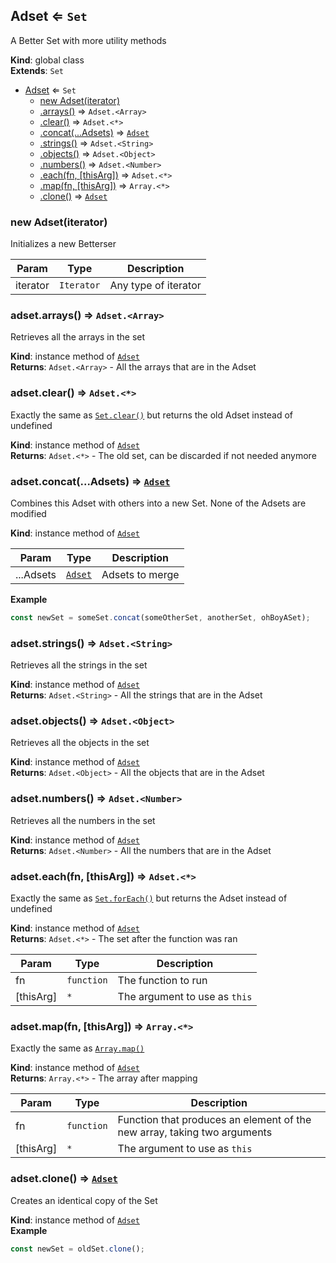 <a name="Adset"></a>

## Adset ⇐ <code>Set</code>
A Better Set with more utility methods

**Kind**: global class  
**Extends**: <code>Set</code>  

* [Adset](#Adset) ⇐ <code>Set</code>
    * [new Adset(iterator)](#new_Adset_new)
    * [.arrays()](#Adset+arrays) ⇒ <code>Adset.&lt;Array&gt;</code>
    * [.clear()](#Adset+clear) ⇒ <code>Adset.&lt;\*&gt;</code>
    * [.concat(...Adsets)](#Adset+concat) ⇒ [<code>Adset</code>](#Adset)
    * [.strings()](#Adset+strings) ⇒ <code>Adset.&lt;String&gt;</code>
    * [.objects()](#Adset+objects) ⇒ <code>Adset.&lt;Object&gt;</code>
    * [.numbers()](#Adset+numbers) ⇒ <code>Adset.&lt;Number&gt;</code>
    * [.each(fn, [thisArg])](#Adset+each) ⇒ <code>Adset.&lt;\*&gt;</code>
    * [.map(fn, [thisArg])](#Adset+map) ⇒ <code>Array.&lt;\*&gt;</code>
    * [.clone()](#Adset+clone) ⇒ [<code>Adset</code>](#Adset)

<a name="new_Adset_new"></a>

### new Adset(iterator)
Initializes a new Betterser


| Param | Type | Description |
| --- | --- | --- |
| iterator | <code>Iterator</code> | Any type of iterator |

<a name="Adset+arrays"></a>

### adset.arrays() ⇒ <code>Adset.&lt;Array&gt;</code>
Retrieves all the arrays in the set

**Kind**: instance method of [<code>Adset</code>](#Adset)  
**Returns**: <code>Adset.&lt;Array&gt;</code> - All the arrays that are in the Adset  
<a name="Adset+clear"></a>

### adset.clear() ⇒ <code>Adset.&lt;\*&gt;</code>
Exactly the same as [`Set.clear()`](https://developer.mozilla.org/en-US/docs/Web/JavaScript/Reference/Global_Objects/Set/clear) butreturns the old Adset instead of undefined

**Kind**: instance method of [<code>Adset</code>](#Adset)  
**Returns**: <code>Adset.&lt;\*&gt;</code> - The old set, can be discarded if not needed anymore  
<a name="Adset+concat"></a>

### adset.concat(...Adsets) ⇒ [<code>Adset</code>](#Adset)
Combines this Adset with others into a new Set. None of the Adsets are modified

**Kind**: instance method of [<code>Adset</code>](#Adset)  

| Param | Type | Description |
| --- | --- | --- |
| ...Adsets | [<code>Adset</code>](#Adset) | Adsets to merge |

**Example**  
```js
const newSet = someSet.concat(someOtherSet, anotherSet, ohBoyASet);
```
<a name="Adset+strings"></a>

### adset.strings() ⇒ <code>Adset.&lt;String&gt;</code>
Retrieves all the strings in the set

**Kind**: instance method of [<code>Adset</code>](#Adset)  
**Returns**: <code>Adset.&lt;String&gt;</code> - All the strings that are in the Adset  
<a name="Adset+objects"></a>

### adset.objects() ⇒ <code>Adset.&lt;Object&gt;</code>
Retrieves all the objects in the set

**Kind**: instance method of [<code>Adset</code>](#Adset)  
**Returns**: <code>Adset.&lt;Object&gt;</code> - All the objects that are in the Adset  
<a name="Adset+numbers"></a>

### adset.numbers() ⇒ <code>Adset.&lt;Number&gt;</code>
Retrieves all the numbers in the set

**Kind**: instance method of [<code>Adset</code>](#Adset)  
**Returns**: <code>Adset.&lt;Number&gt;</code> - All the numbers that are in the Adset  
<a name="Adset+each"></a>

### adset.each(fn, [thisArg]) ⇒ <code>Adset.&lt;\*&gt;</code>
Exactly the same as [`Set.forEach()`](https://developer.mozilla.org/en-US/docs/Web/JavaScript/Reference/Global_Objects/Set/forEach) butreturns the Adset instead of undefined

**Kind**: instance method of [<code>Adset</code>](#Adset)  
**Returns**: <code>Adset.&lt;\*&gt;</code> - The set after the function was ran  

| Param | Type | Description |
| --- | --- | --- |
| fn | <code>function</code> | The function to run |
| [thisArg] | <code>\*</code> | The argument to use as `this` |

<a name="Adset+map"></a>

### adset.map(fn, [thisArg]) ⇒ <code>Array.&lt;\*&gt;</code>
Exactly the same as [`Array.map()`](https://developer.mozilla.org/en-US/docs/Web/JavaScript/Reference/Global_Objects/Array/map)

**Kind**: instance method of [<code>Adset</code>](#Adset)  
**Returns**: <code>Array.&lt;\*&gt;</code> - The array after mapping  

| Param | Type | Description |
| --- | --- | --- |
| fn | <code>function</code> | Function that produces an element of the new array, taking two arguments |
| [thisArg] | <code>\*</code> | The argument to use as `this` |

<a name="Adset+clone"></a>

### adset.clone() ⇒ [<code>Adset</code>](#Adset)
Creates an identical copy of the Set

**Kind**: instance method of [<code>Adset</code>](#Adset)  
**Example**  
```js
const newSet = oldSet.clone();
```
